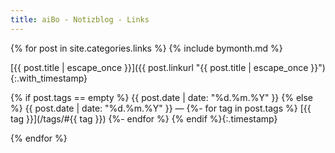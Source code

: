 ```yaml
---
title: aiBo - Notizblog - Links
---
```

{% for post in site.categories.links %}
{% include bymonth.md %}

[{{ post.title | escape_once }}]({{ post.linkurl "{{ post.title | escape_once }}"){:.with_timestamp}

{% if post.tags == empty %}
{{ post.date | date: "%d.%m.%Y" }}
{% else %}
{{ post.date | date: "%d.%m.%Y" }}  —
{%- for tag in post.tags %}
  [{{ tag }}](/tags/#{{ tag }})
{%- endfor %}
{% endif %}{:.timestamp}

{% endfor %}
